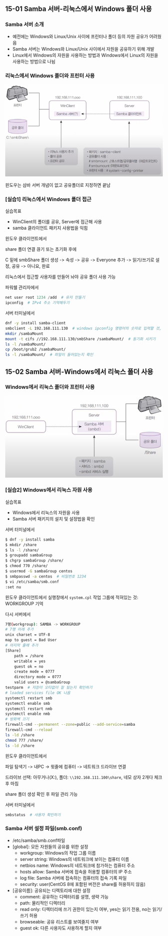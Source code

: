 ## 15-01 Samba 서버-리눅스에서 Windows 폴더 사용

### Samba 서버 소개

- 예전에는 Windows와 Linux/Unix 사이에 프린터나 폴더 등의 자원 공유가 어려웠음
- Samba 서버는 Windows와 Linux/Unix 사이에서 자원을 공유하기 위해 개발
- Linux에서 Windows의 자원을 사용하는 방법과 Windows에서 Linux의 자원을 사용하는 방법으로 나뉨

### 리눅스에서 Windows 폴더와 프린터 사용

![15-01 Samba 서버 구현도1](./assets/15-01Samba서버구현도1.png)

윈도우는 삼바 서버 개념이 없고 공유폴더로 지정하면 끝남

### [실습1] 리눅스에서 Windows 폴더 접근

실습목표
- WinClient의 폴더를 공유, Server에 접근해 사용
- samba 클라이언트 패키지 사용법을 익힘

윈도우 클라이언트에서

share 폴더 연결 끊기 또는 초기화 후에

C 밑에 smbShare 폴더 생성 -> 속성 -> 공유 -> Everyone 추가 -> 읽기/쓰기로 설정, 공유 -> 아니요, 완료

리눅스에서 접근할 사용자를 만들어 놔야 공유 폴더 사용 가능

파워쉘 관리자에서

```powershell
net user root 1234 /add  # 유저 만들기
ipconfig  # IPv4 주소 기억해두기
```

서버 터미널에서

```bash
dnf -y install samba-client
smbclient -L 192.168.111.130  # windows ipconfig 명령어의 숫자로 입력할 것, 비번 1234
mkdir /sambaMount
mount -t cifs //192.168.111.130/smbShare /sambaMount/  # 동기화 시키기
ls -l /sambaMount/
cp /boot/grub2 /sambaMount/
ls -l /sambaMount/  # 파일이 들어있는지 확인
```

## 15-02 Samba 서버-Windows에서 리눅스 폴더 사용

### Windows에서 리눅스 폴더와 프린터 사용

![15-02 Samba 서버 구현도2](./assets/15-02Samba서버구현도2.png)

### [실습2] Windows에서 리눅스 자원 사용

실습목표
- Windows에서 리눅스의 자원을 사용
- Samba 서버 패키지의 설치 및 설정법을 확인

서버 터미널에서

```bash
$ dnf -y install samba
$ mkdir /share
$ ls -l /share/
$ groupadd sambaGroup
$ chgrp sambaGroup /share/
$ chmod 770 /share/
$ usermod -G sambaGroup centos
$ smbpasswd -a centos  # 비밀번호 1234
$ vi /etc/samba/smb.conf
:set nu
```

윈도우 클라이언트에서 실행창에서 `system.cpl` 작업 그룹에 적혀있는 것: WORKGROUP 기억

다시 서버에서

```bash
7행(workgroup): SAMBA -> WORKGROUP
# 7행 아래 추가
unix charset = UTF-8
map to guest = Bad User
# 마지막 줄에 추가
[Share]
    path = /share
    writable = yes
    guest ok = no
    create mode = 0777
    directory mode = 0777
    valid users = @sambaGroup
testparm  # 저장이 오타없이 잘 됬는지 확인하기
# loaded services file OK 나옴
systemctl restart smb
systemctl enable smb
systemctl restart nmb
systemctl enable nmb
# 방화벽 끄기
firewall-cmd --permanent --zone=public --add-service=samba
firewall-cmd --reload
ls -ld /share
chmod 777 /share/
ls -ld /share
```

윈도우 클라이언트에서

파일 탐색기 -> 내PC -> 윗줄에 컴퓨터 -> 네트워크 드라이브 연결

드라이브 선택: 아무거나(X:), 폴더: `\\192.168.111.100\share`, 네모 상자 2개다 체크 후 마침

share 폴더 생성 확인 후 파일 관리 가능

서버 터미널에서

```bash
smbstatus  # 사용자 확인하기
```

### Samba 서버 설정 파일(smb.conf)

- /etc/samba/smb.conf파일
- [global]: 모든 자원들의 공유를 위한 설정
  - workgroup: Windows의 작업 그룹 이름
  - server string: Windows의 네트워크에 보이는 컴퓨터 이름
  - netbios name: Windows의 네트워크에 참가하는 컴퓨터 주소
  - hosts allow: Samba 서버에 접속을 허용할 컴퓨터의 IP 주소
  - log file: Samba 서버에 접속하는 컴퓨터의 접속 기록 파일
  - security: user(CentOS 8에 포함된 버전은 share를 허용하지 않음)
- [공유이름]: 공유되는 디렉토리에 대한 설정
  - comment: 공유하는 디렉터리를 설명, 생략 가능
  - path: 물리적인 디렉터리
  - read only: 디렉터리에 쓰기 권한이 있는지 여부, yes는 읽기 전용, no는 읽기/쓰기 허용
  - browseable: 공유 리스트를 보여줄지 여부
  - guest ok: 다른 사용자도 사용하게 할지 여부
